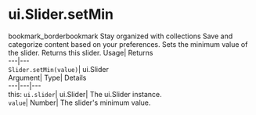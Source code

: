  
#  ui.Slider.setMin
bookmark_borderbookmark Stay organized with collections  Save and categorize content based on your preferences. 
Sets the minimum value of the slider. 
Returns this slider.
Usage| Returns  
---|---  
`Slider.setMin(value)`| ui.Slider  
Argument| Type| Details  
---|---|---  
this: `ui.slider`| ui.Slider| The ui.Slider instance.  
`value`| Number| The slider's minimum value.  
